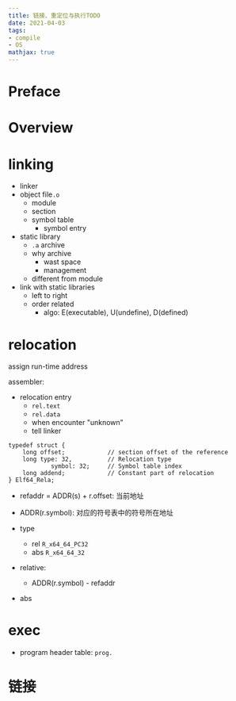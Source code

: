 ```yaml
---
title: 链接、重定位与执行TODO
date: 2021-04-03
tags: 
- compile
- OS
mathjax: true
---
```


# Preface


# Overview

# linking

- linker
- object file`.o`
	* module
	* section
	* symbol table
		+ symbol entry
- static library
	* `.a` archive
	* why archive
		+ wast space
		+ management
	* different from module
- link with static libraries
	* left to right
	* order related
		+ algo: E(executable), U(undefine), D(defined)

# relocation

assign run-time address

assembler:

- relocation entry
	* `rel.text`
	* `rel.data`
	* when encounter "unknown"
	* tell linker

```
typedef struct {
	long offset; 			// section offset of the reference
	long type: 32,  		// Relocation type
			symbol: 32; 	// Symbol table index
	long addend; 			// Constant part of relocation
} Elf64_Rela;
```

- refaddr = ADDR(s) + r.offset: 当前地址
- ADDR(r.symbol): 对应的符号表中的符号所在地址

- type
	* rel `R_x64_64_PC32`
	* abs `R_x64_64_32`

- relative: 
	* ADDR(r.symbol) - refaddr
- abs


# exec

- program header table: `prog.`


# 链接











